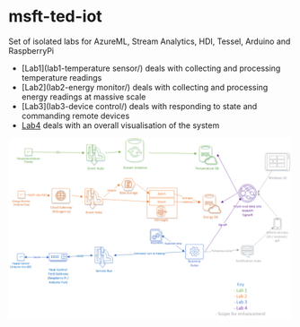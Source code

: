 msft-ted-iot
============

Set of isolated labs for AzureML, Stream Analytics, HDI, Tessel, Arduino and RaspberryPi

- [Lab1](lab1-temperature sensor/) deals with collecting and processing temperature readings 
- [Lab2](lab2-energy monitor/) deals with collecting and processing energy readings at massive scale
- [Lab3](lab3-device control/) deals with responding to state and commanding remote devices
- [Lab4](lab4-visualisations/) deals with an overall visualisation of the system

![](RioT-Labs-Atlas.png)